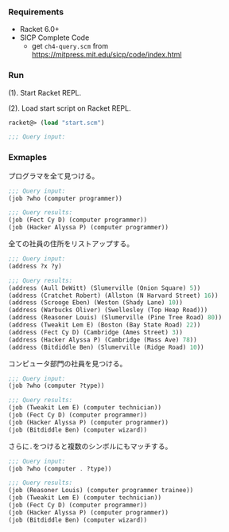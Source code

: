 ### Requirements

- Racket 6.0+
- SICP Complete Code
    + get `ch4-query.scm` from https://mitpress.mit.edu/sicp/code/index.html

### Run

(1). Start Racket REPL.

(2). Load start script on Racket REPL.

```scheme
racket@> (load "start.scm")

;;; Query input:

```

### Exmaples

プログラマを全て見つける。

```scheme
;;; Query input:
(job ?who (computer programmer))

;;; Query results:
(job (Fect Cy D) (computer programmer))
(job (Hacker Alyssa P) (computer programmer))
```

全ての社員の住所をリストアップする。

```scheme
;;; Query input:
(address ?x ?y)

;;; Query results:
(address (Aull DeWitt) (Slumerville (Onion Square) 5))
(address (Cratchet Robert) (Allston (N Harvard Street) 16))
(address (Scrooge Eben) (Weston (Shady Lane) 10))
(address (Warbucks Oliver) (Swellesley (Top Heap Road)))
(address (Reasoner Louis) (Slumerville (Pine Tree Road) 80))
(address (Tweakit Lem E) (Boston (Bay State Road) 22))
(address (Fect Cy D) (Cambridge (Ames Street) 3))
(address (Hacker Alyssa P) (Cambridge (Mass Ave) 78))
(address (Bitdiddle Ben) (Slumerville (Ridge Road) 10))
```

コンピュータ部門の社員を見つける。

```scheme
;;; Query input:
(job ?who (computer ?type))

;;; Query results:
(job (Tweakit Lem E) (computer technician))
(job (Fect Cy D) (computer programmer))
(job (Hacker Alyssa P) (computer programmer))
(job (Bitdiddle Ben) (computer wizard))
```

さらに`.`をつけると複数のシンボルにもマッチする。

```scheme
;;; Query input:
(job ?who (computer . ?type))

;;; Query results:
(job (Reasoner Louis) (computer programmer trainee))
(job (Tweakit Lem E) (computer technician))
(job (Fect Cy D) (computer programmer))
(job (Hacker Alyssa P) (computer programmer))
(job (Bitdiddle Ben) (computer wizard))
```

